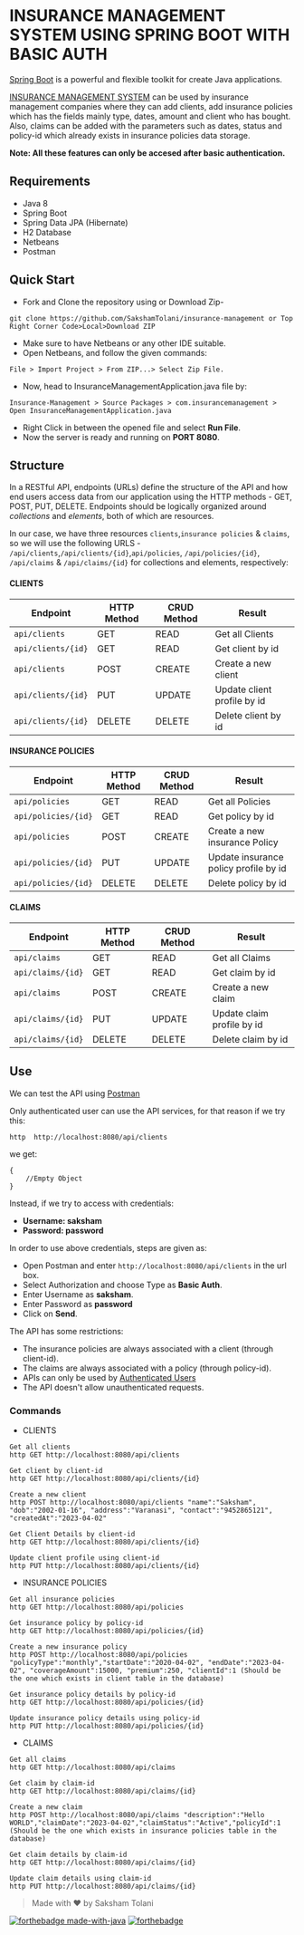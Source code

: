 # INSURANCE MANAGEMENT SYSTEM USING SPRING BOOT WITH BASIC AUTH
[Spring Boot](https://docs.spring.io/spring-boot/docs/current/reference/htmlsingle/) is a powerful and flexible toolkit for create Java applications.

[INSURANCE MANAGEMENT SYSTEM](#insurance-management-system-using-spring-boot) can be used by insurance management companies where they can add clients, add insurance policies which has the fields mainly type, dates, amount and client who has bought. Also, claims can be added with the parameters such as dates, status and policy-id which already exists in insurance policies data storage.

**Note: All these features can only be accesed after basic authentication.**

## Requirements
- Java 8
- Spring Boot
- Spring Data JPA (Hibernate)
- H2 Database
- Netbeans
- Postman

## Quick Start

- Fork and Clone the repository using or Download Zip-
```
git clone https://github.com/SakshamTolani/insurance-management or Top Right Corner Code>Local>Download ZIP
```
- Make sure to have Netbeans or any other IDE suitable.
- Open Netbeans, and follow the given commands:
```
File > Import Project > From ZIP...> Select Zip File.
```
- Now, head to InsuranceManagementApplication.java file by:
```
Insurance-Management > Source Packages > com.insurancemanagement > Open InsuranceManagementApplication.java
```
- Right Click in between the opened file and select **Run File**.
- Now the server is ready and running on **PORT 8080**.

## Structure
In a RESTful API, endpoints (URLs) define the structure of the API and how end users access data from our application using the HTTP methods - GET, POST, PUT, DELETE. Endpoints should be logically organized around _collections_ and _elements_, both of which are resources.

In our case, we have three resources `clients`,`insurance policies` & `claims`, so we will use the following URLS - `/api/clients`,`/api/clients/{id}`,`api/policies`, `/api/policies/{id}`, `/api/claims` & `/api/claims/{id}` for collections and elements, respectively:

#### **CLIENTS**
Endpoint |HTTP Method | CRUD Method | Result
-- | -- |-- |--
`api/clients` | GET | READ | Get all Clients
`api/clients/{id}` | GET | READ | Get client by id
`api/clients`| POST | CREATE | Create a new client
`api/clients/{id}` | PUT | UPDATE | Update client profile by id
`api/clients/{id}` | DELETE | DELETE | Delete client by id

#### **INSURANCE POLICIES**
Endpoint |HTTP Method | CRUD Method | Result
-- | -- |-- |--
`api/policies` | GET | READ | Get all Policies
`api/policies/{id}` | GET | READ | Get policy by id
`api/policies`| POST | CREATE | Create a new insurance Policy
`api/policies/{id}` | PUT | UPDATE | Update insurance policy profile by id
`api/policies/{id}` | DELETE | DELETE | Delete policy by id

#### **CLAIMS**
Endpoint |HTTP Method | CRUD Method | Result
-- | -- |-- |--
`api/claims` | GET | READ | Get all Claims
`api/claims/{id}` | GET | READ | Get claim by id
`api/claims`| POST | CREATE | Create a new claim
`api/claims/{id}` | PUT | UPDATE | Update claim profile by id
`api/claims/{id}` | DELETE | DELETE | Delete claim by id

## Use
We can test the API using [Postman](https://www.postman.com/)

Only authenticated user can use the API services, for that reason if we try this:
```
http  http://localhost:8080/api/clients
```
we get:
```
{
    //Empty Object
}
```
Instead, if we try to access with credentials:
- **Username: saksham**
- **Password: password**

In order to use above credentials, steps are given as: 
- Open Postman and enter `http://localhost:8080/api/clients` in the url box.
- Select Authorization and choose Type as **Basic Auth**.
- Enter Username as **saksham**.
- Enter Password as **password**
- Click on **Send**.


The API has some restrictions:
-   The insurance policies are always associated with a client (through client-id).
-   The claims are always associated with a policy (through policy-id).
-   APIs can only be used by [Authenticated Users](#use)
-   The API doesn't allow unauthenticated requests.


### Commands

- CLIENTS

```
Get all clients
http GET http://localhost:8080/api/clients

Get client by client-id
http GET http://localhost:8080/api/clients/{id}

Create a new client
http POST http://localhost:8080/api/clients "name":"Saksham", "dob":"2002-01-16", "address":"Varanasi", "contact":"9452865121", "createdAt":"2023-04-02"

Get Client Details by client-id
http GET http://localhost:8080/api/clients/{id}

Update client profile using client-id
http PUT http://localhost:8080/api/clients/{id}
```

- INSURANCE POLICIES

```
Get all insurance policies
http GET http://localhost:8080/api/policies

Get insurance policy by policy-id
http GET http://localhost:8080/api/policies/{id}

Create a new insurance policy
http POST http://localhost:8080/api/policies "policyType":"monthly","startDate":"2020-04-02", "endDate":"2023-04-02", "coverageAmount":15000, "premium":250, "clientId":1 (Should be the one which exists in client table in the database)

Get insurance policy details by policy-id
http GET http://localhost:8080/api/policies/{id}

Update insurance policy details using policy-id
http PUT http://localhost:8080/api/policies/{id}
```

- CLAIMS

```
Get all claims
http GET http://localhost:8080/api/claims

Get claim by claim-id
http GET http://localhost:8080/api/claims/{id}

Create a new claim
http POST http://localhost:8080/api/claims "description":"Hello WORLD","claimDate":"2023-04-02","claimStatus":"Active","policyId":1 (Should be the one which exists in insurance policies table in the database)

Get claim details by claim-id
http GET http://localhost:8080/api/claims/{id}

Update claim details using claim-id
http PUT http://localhost:8080/api/claims/{id}

```


> Made with ❤️ by Saksham Tolani



[![forthebadge made-with-java](http://ForTheBadge.com/images/badges/made-with-java.svg)](https://www.java.com)  [![forthebadge](https://forthebadge.com/images/badges/built-with-love.svg)](https://forthebadge.com)

